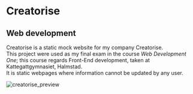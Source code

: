 # Creatorise

## Web development 
Creatorise is a static mock website for my company Creatorise.<br> This project were used as my final exam in the course <i>Web Development One</i>; this course regards Front-End development, taken at Kattegattgymnasiet, Halmstad.<br> It is static webpages where information cannot be updated by any user.

![creatorise_preview](https://user-images.githubusercontent.com/63596133/190146182-b6836fa1-dc22-47c2-8266-477c8e15291c.jpg)
